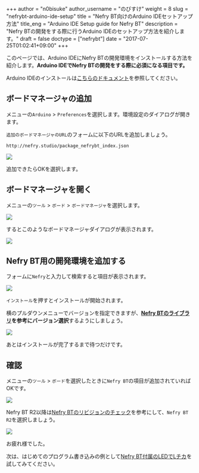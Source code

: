 +++
author = "n0bisuke"
author_username = "のびすけ"
weight = 8
slug = "nefrybt-arduino-ide-setup"
title = "Nefry BT向けのArduino IDEセットアップ方法"
title_eng = "Arduino IDE Setup guide for Nefry BT"
description = "Nefry BTの開発をする際に行うArduino IDEのセットアップ方法を紹介します。"
draft = false
doctype = ["nefrybt"]
date = "2017-07-25T01:02:41+09:00"
+++

このページでは、Arduino IDEにNefry BTの開発環境をインストールする方法を紹介します。**Arduino IDEでNefry BTの開発をする際に必須になる項目です。**

Arduino IDEのインストールは[こちらのドキュメント](/docs/arduinoide-setup/)を参照してください。

## ボードマネージャの追加

メニューの`Arduino` > `Preferences`を選択します。環境設定のダイアログが開きます。

`追加のボードマネージャのURL`のフォームに以下のURLを追加しましょう。

```
http://nefry.studio/package_nefrybt_index.json
```

![](https://i.gyazo.com/97340ffab8e27b01fcaab1b4a1a7b0fd.png)

追加できたらOKを選択します。

## ボードマネージャを開く

メニューの`ツール` > `ボード` > `ボードマネージャ`を選択します。

![](https://i.gyazo.com/7aec4d50fe882e6faec6009492b03eea.png)

するとこのようなボードマネージャダイアログが表示されます。

![](https://i.gyazo.com/94270bbcce718a52061c544f39ea2c5e.png)

## Nefry BT用の開発環境を追加する

フォームに`Nefry`と入力して検索すると項目が表示されます。

![](https://i.gyazo.com/5232ee346a7232cdea75a96569333cc4.png)

`インストール`を押すとインストールが開始されます。

横のプルダウンメニューでバージョンを指定できますが、**[Nefry BTのライブラリ](/docs/nefrybt-library)を参考にバージョン選択**するようにしましょう。

![](https://i.gyazo.com/29a35f129c73926c160c1e948369308d.png)

あとはインストールが完了するまで待つだけです。

## 確認

メニューの`ツール` > `ボード`を選択したときに`Nefry BT`の項目が追加されていればOKです。

![](https://i.gyazo.com/0b6439948f14c13edf7b5af4254a7ab5.png)

Nefry BT R2以降は[Nefry BTのリビジョンのチェック](/docs/nefrybt-revision-check)を参考にして、`Nefry BT R2`を選択しましょう。

![](https://i.gyazo.com/effa26bf4877f9821ad2678cd49083ae.png)

お疲れ様でした。

次は、はじめてのプログラム書き込みの例として[Nefry BT付属のLEDでLチカ](/docs/nefrybt-led/)を試してみてください。

